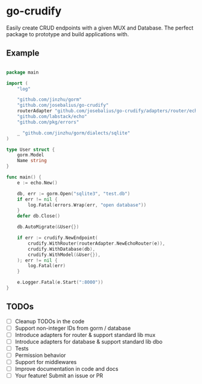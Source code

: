 # go-crudify

Easily create CRUD endpoints with a given MUX and Database. The perfect package to prototype and build applications with.

## Example

```go

package main

import (
	"log"

	"github.com/jinzhu/gorm"
	"github.com/josebalius/go-crudify"
	routerAdapter "github.com/josebalius/go-crudify/adapters/router/echo"
	"github.com/labstack/echo"
	"github.com/pkg/errors"

	_ "github.com/jinzhu/gorm/dialects/sqlite"
)

type User struct {
	gorm.Model
	Name string
}

func main() {
	e := echo.New()

	db, err := gorm.Open("sqlite3", "test.db")
	if err != nil {
		log.Fatal(errors.Wrap(err, "open database"))
	}
	defer db.Close()

	db.AutoMigrate(&User{})

	if err := crudify.NewEndpoint(
		crudify.WithRouter(routerAdapter.NewEchoRouter(e)),
		crudify.WithDatabase(db),
		crudify.WithModel(&User{}),
	); err != nil {
		log.Fatal(err)
	}

	e.Logger.Fatal(e.Start(":8000"))
}
```

## TODOs

- [ ] Cleanup TODOs in the code
- [ ] Support non-integer IDs from gorm / database
- [ ] Introduce adapters for router & support standard lib mux
- [ ] Introduce adapters for database & support standard lib dbo
- [ ] Tests
- [ ] Permission behavior
- [ ] Support for middlewares
- [ ] Improve documentation in code and docs
- [ ] Your feature! Submit an issue or PR
